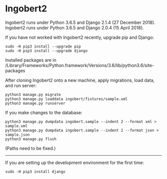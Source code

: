 # Ingobert2

Ingobert2 runs under Python 3.6.5 and Django 2.1.4 (27 December 2018).
Ingobert2 runs under Python 3.6.5 and Django 2.0.4 (15 April 2018).

If you have not worked with Ingobert2 recently, upgrade pip and Django:
```
sudo -H pip3 install --upgrade pip
sudo -H pip3 install --upgrade django
```
Installed packages are in
/Library/Frameworks/Python.framework/Versions/3.6/lib/python3.6/site-packages

After cloning Ingobert2 onto a new machine,
apply migrations, load data, and run server:
```
python3 manage.py migrate
python3 manage.py loaddata ingobert/fixtures/sample.xml
python3 manage.py runserver
```
If you make changes to the database:
```
python3 manage.py dumpdata ingobert.sample --indent 2 --format xml > sample.xml
python3 manage.py dumpdata ingobert.sample --indent 2 --format json > sample.json
python3 manage.py flush
```
(Paths need to be fixed.)

---
If you are setting up the development environment for the first time:
```
sudo -H pip3 install django
```
